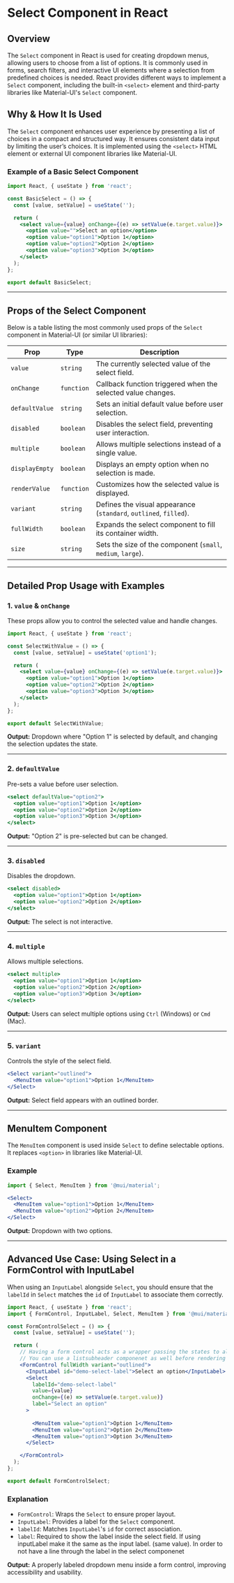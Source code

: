 # Select Component in React

## Overview
The `Select` component in React is used for creating dropdown menus, allowing users to choose from a list of options. It is commonly used in forms, search filters, and interactive UI elements where a selection from predefined choices is needed. React provides different ways to implement a `Select` component, including the built-in `<select>` element and third-party libraries like Material-UI's `Select` component.

## Why & How It Is Used
The `Select` component enhances user experience by presenting a list of choices in a compact and structured way. It ensures consistent data input by limiting the user’s choices. It is implemented using the `<select>` HTML element or external UI component libraries like Material-UI.

### Example of a Basic Select Component
```jsx
import React, { useState } from 'react';

const BasicSelect = () => {
  const [value, setValue] = useState('');

  return (
    <select value={value} onChange={(e) => setValue(e.target.value)}>
      <option value="">Select an option</option>
      <option value="option1">Option 1</option>
      <option value="option2">Option 2</option>
      <option value="option3">Option 3</option>
    </select>
  );
};

export default BasicSelect;
```

---

## Props of the Select Component
Below is a table listing the most commonly used props of the `Select` component in Material-UI (or similar UI libraries):

| Prop           | Type            | Description |
|--------------|----------------|-------------|
| `value`      | `string`        | The currently selected value of the select field. |
| `onChange`   | `function`      | Callback function triggered when the selected value changes. |
| `defaultValue` | `string`      | Sets an initial default value before user selection. |
| `disabled`   | `boolean`       | Disables the select field, preventing user interaction. |
| `multiple`   | `boolean`       | Allows multiple selections instead of a single value. |
| `displayEmpty` | `boolean`     | Displays an empty option when no selection is made. |
| `renderValue` | `function`      | Customizes how the selected value is displayed. |
| `variant`    | `string`        | Defines the visual appearance (`standard`, `outlined`, `filled`). |
| `fullWidth`  | `boolean`       | Expands the select component to fill its container width. |
| `size`       | `string`        | Sets the size of the component (`small`, `medium`, `large`). |

---

## Detailed Prop Usage with Examples
### 1. `value` & `onChange`
These props allow you to control the selected value and handle changes.

```jsx
import React, { useState } from 'react';

const SelectWithValue = () => {
  const [value, setValue] = useState('option1');

  return (
    <select value={value} onChange={(e) => setValue(e.target.value)}>
      <option value="option1">Option 1</option>
      <option value="option2">Option 2</option>
      <option value="option3">Option 3</option>
    </select>
  );
};

export default SelectWithValue;
```
**Output:** Dropdown where "Option 1" is selected by default, and changing the selection updates the state.

---

### 2. `defaultValue`
Pre-sets a value before user selection.

```jsx
<select defaultValue="option2">
  <option value="option1">Option 1</option>
  <option value="option2">Option 2</option>
  <option value="option3">Option 3</option>
</select>
```
**Output:** "Option 2" is pre-selected but can be changed.

---

### 3. `disabled`
Disables the dropdown.

```jsx
<select disabled>
  <option value="option1">Option 1</option>
  <option value="option2">Option 2</option>
</select>
```
**Output:** The select is not interactive.

---

### 4. `multiple`
Allows multiple selections.

```jsx
<select multiple>
  <option value="option1">Option 1</option>
  <option value="option2">Option 2</option>
  <option value="option3">Option 3</option>
</select>
```
**Output:** Users can select multiple options using `Ctrl` (Windows) or `Cmd` (Mac).

---

### 5. `variant`
Controls the style of the select field.

```jsx
<Select variant="outlined">
  <MenuItem value="option1">Option 1</MenuItem>
</Select>
```
**Output:** Select field appears with an outlined border.

---

## MenuItem Component
The `MenuItem` component is used inside `Select` to define selectable options. It replaces `<option>` in libraries like Material-UI.

### Example
```jsx
import { Select, MenuItem } from '@mui/material';

<Select>
  <MenuItem value="option1">Option 1</MenuItem>
  <MenuItem value="option2">Option 2</MenuItem>
</Select>
```
**Output:** Dropdown with two options.

---

## Advanced Use Case: Using Select in a FormControl with InputLabel
When using an `InputLabel` alongside `Select`, you should ensure that the `labelId` in `Select` matches the `id` of `InputLabel` to associate them correctly.

```jsx
import React, { useState } from 'react';
import { FormControl, InputLabel, Select, MenuItem } from '@mui/material';

const FormControlSelect = () => {
  const [value, setValue] = useState('');

  return (
    // Having a form control acts as a wrapper passing the states to all children making the entire thing in sync. Example if set to disabled, everything in it is disabled. 
    // You can use a listsubheader componenet as well before rendering your options as extra visualization to the options. (you can not select it acts like helper text when pressed on the select componenet)
    <FormControl fullWidth variant="outlined">
      <InputLabel id="demo-select-label">Select an option</InputLabel>
      <Select
        labelId="demo-select-label"
        value={value}
        onChange={(e) => setValue(e.target.value)}
        label="Select an option"
      >
        
        <MenuItem value="option1">Option 1</MenuItem>
        <MenuItem value="option2">Option 2</MenuItem>
        <MenuItem value="option3">Option 3</MenuItem>
      </Select>

    </FormControl>
  );
};

export default FormControlSelect;
```

### Explanation
- `FormControl`: Wraps the `Select` to ensure proper layout.
- `InputLabel`: Provides a label for the `Select` component.
- `labelId`: Matches `InputLabel`'s `id` for correct association.
- `label`: Required to show the label inside the select field. If using inputLabel make it the same as the input label. (same value). In order to not have a line through the label in the select componenet 

**Output:** A properly labeled dropdown menu inside a form control, improving accessibility and usability.

